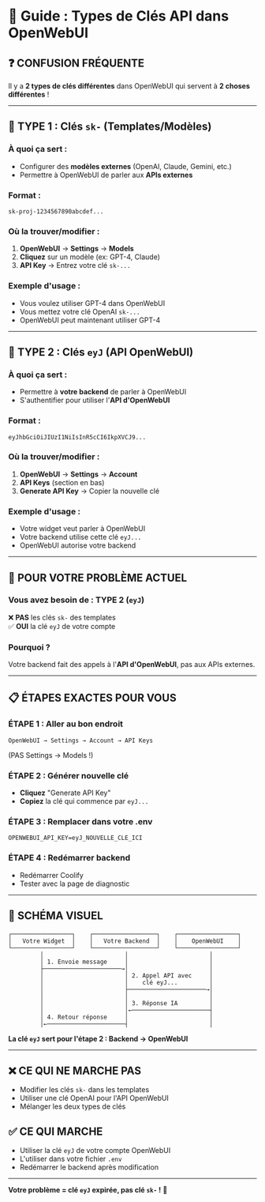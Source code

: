 # 🔑 Guide : Types de Clés API dans OpenWebUI

## ❓ **CONFUSION FRÉQUENTE**

Il y a **2 types de clés différentes** dans OpenWebUI qui servent à **2 choses différentes** !

---

## 🎯 **TYPE 1 : Clés `sk-` (Templates/Modèles)**

### **À quoi ça sert :**
- Configurer des **modèles externes** (OpenAI, Claude, Gemini, etc.)
- Permettre à OpenWebUI de parler aux **APIs externes**

### **Format :**
```
sk-proj-1234567890abcdef...
```

### **Où la trouver/modifier :**
1. **OpenWebUI** → **Settings** → **Models**
2. **Cliquez** sur un modèle (ex: GPT-4, Claude)
3. **API Key** → Entrez votre clé `sk-...`

### **Exemple d'usage :**
- Vous voulez utiliser GPT-4 dans OpenWebUI
- Vous mettez votre clé OpenAI `sk-...` 
- OpenWebUI peut maintenant utiliser GPT-4

---

## 🎯 **TYPE 2 : Clés `eyJ` (API OpenWebUI)**

### **À quoi ça sert :**
- Permettre à **votre backend** de parler à OpenWebUI
- S'authentifier pour utiliser l'**API d'OpenWebUI**

### **Format :**
```
eyJhbGciOiJIUzI1NiIsInR5cCI6IkpXVCJ9...
```

### **Où la trouver/modifier :**
1. **OpenWebUI** → **Settings** → **Account** 
2. **API Keys** (section en bas)
3. **Generate API Key** → Copier la nouvelle clé

### **Exemple d'usage :**
- Votre widget veut parler à OpenWebUI
- Votre backend utilise cette clé `eyJ...`
- OpenWebUI autorise votre backend

---

## 🚨 **POUR VOTRE PROBLÈME ACTUEL**

### **Vous avez besoin de : TYPE 2 (`eyJ`)**

❌ **PAS** les clés `sk-` des templates  
✅ **OUI** la clé `eyJ` de votre compte

### **Pourquoi ?**
Votre backend fait des appels à l'**API d'OpenWebUI**, pas aux APIs externes.

---

## 📋 **ÉTAPES EXACTES POUR VOUS**

### **ÉTAPE 1 : Aller au bon endroit**
```
OpenWebUI → Settings → Account → API Keys
```
(PAS Settings → Models !)

### **ÉTAPE 2 : Générer nouvelle clé**
- **Cliquez** "Generate API Key"
- **Copiez** la clé qui commence par `eyJ...`

### **ÉTAPE 3 : Remplacer dans votre .env**
```env
OPENWEBUI_API_KEY=eyJ_NOUVELLE_CLE_ICI
```

### **ÉTAPE 4 : Redémarrer backend**
- Redémarrer Coolify
- Tester avec la page de diagnostic

---

## 🎨 **SCHÉMA VISUEL**

```
┌─────────────────┐    ┌──────────────────┐    ┌─────────────────┐
│   Votre Widget  │    │   Votre Backend  │    │    OpenWebUI    │
└─────────────────┘    └──────────────────┘    └─────────────────┘
         │                       │                       │
         │ 1. Envoie message     │                       │
         ├──────────────────────→│                       │
         │                       │ 2. Appel API avec     │
         │                       │    clé eyJ...         │
         │                       ├──────────────────────→│
         │                       │                       │
         │                       │ 3. Réponse IA         │
         │                       │←──────────────────────┤
         │ 4. Retour réponse     │                       │
         │←──────────────────────┤                       │
```

**La clé `eyJ` sert pour l'étape 2 : Backend → OpenWebUI**

---

## ❌ **CE QUI NE MARCHE PAS**

- Modifier les clés `sk-` dans les templates
- Utiliser une clé OpenAI pour l'API OpenWebUI
- Mélanger les deux types de clés

## ✅ **CE QUI MARCHE**

- Utiliser la clé `eyJ` de votre compte OpenWebUI
- L'utiliser dans votre fichier `.env`
- Redémarrer le backend après modification

---

**Votre problème = clé `eyJ` expirée, pas clé `sk-` !** 🎯
